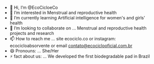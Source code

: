 - 👋 Hi, I’m @EcoCicloeCo
- 👀 I’m interested in Menstrual and reproductive health 
- 🌱 I’m currently learning Artificial intelligence for women's and girls' health
- 💞️ I’m looking to collaborate on ... Menstrual and reproductive health projects and research 
- 📫 How to reach me ... site ecociclo.co or instagram: ecocicloabsorvente or email contato@ecociclooficial.com.br
- 😄 Pronouns: ... She/Her
- ⚡ fact about us: ... We developed the first biodegradable pad in Brazil

<!---
EcoCicloeCo/EcoCicloeCo is a ✨ special ✨ repository because its `README.md` (this file) appears on your GitHub profile.
You can click the Preview link to take a look at your changes.
--->
